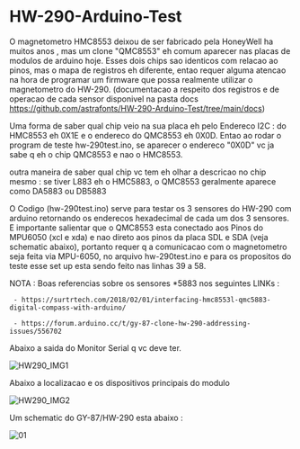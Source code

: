 # HW-290-Arduino-Test

O magnetometro HMC8553 deixou de ser fabricado pela HoneyWell ha muitos anos , mas um clone "QMC8553"  eh comum aparecer nas placas de modulos de arduino hoje.
Esses dois chips sao identicos com relacao ao pinos, mas o mapa de registros eh diferente, entao requer alguma atencao na hora de programar um firmware que possa realmente utilizar o magnetometro do HW-290. (documentacao a respeito dos registros e de operacao de cada sensor disponivel na pasta docs  https://github.com/astrafonts/HW-290-Arduino-Test/tree/main/docs)

Uma forma de saber qual chip veio na sua placa eh pelo Endereco I2C :  do HMC8553 eh 0X1E e o endereco do QMC8553 eh 0X0D. Entao ao rodar o program de teste hw-290test.ino, se aparecer o endereco "0X0D" vc ja sabe q eh o chip QMC8553 e nao o HMC8553.

outra maneira de saber qual chip vc tem eh olhar a descricao no chip mesmo : se tiver L883 eh o HMC5883, o QMC8553 geralmente aparece como DA5883 ou DB5883

O Codigo (hw-290test.ino) serve para testar os 3 sensores do HW-290 com arduino retornando os enderecos hexadecimal de cada um dos 3 sensores.
E importante salientar que o QMC8553 esta conectado aos Pinos do MPU6050 (xcl e xda) e nao direto aos pinos da placa SDL e SDA (veja schematic abaixo), portanto requer q a comunicacao com o magnetometro seja feita via MPU-6050, no arquivo hw-290test.ino e para os propositos do teste esse set up  esta sendo feito nas linhas 39 a 58.

NOTA : Boas referencias sobre os sensores *5883 nos seguintes LINKs : 
     
     - https://surtrtech.com/2018/02/01/interfacing-hmc8553l-qmc5883-digital-compass-with-arduino/
     
     - https://forum.arduino.cc/t/gy-87-clone-hw-290-addressing-issues/556702

Abaixo a saida do Monitor Serial q vc deve ter.

![HW290_IMG1](https://user-images.githubusercontent.com/100097972/154868323-a436760e-c03e-4178-8887-708b25bb5c8b.JPG)


Abaixo a localizacao e os dispositivos principais do modulo

![HW290_IMG2](https://user-images.githubusercontent.com/100097972/154869127-06cf0ce4-8803-4cae-a18a-b4a71b3343b2.JPG)

Um schematic do GY-87/HW-290 esta abaixo :

![01](https://user-images.githubusercontent.com/100097972/154870822-f59a06d7-6a9e-4eaf-a94f-c436df253556.jpg)
